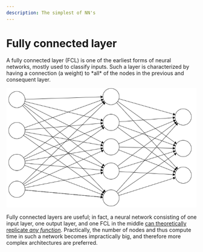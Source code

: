 ```yaml
---
description: The simplest of NN's
---
```


# Fully connected layer

A fully connected layer \(FCL\) is one of the earliest forms of neural networks, mostly used to classify inputs. Such a layer is characterized by having a connection \(a weight\) to \*all\* of the nodes in the previous and consequent layer.

![An example fully connected layer](../.gitbook/assets/image%20%2815%29.png)

Fully connected layers are useful; in fact, a neural network consisting of one input layer, one output layer, and one FCL in the middle [can theoretically replicate _any function_](https://en.wikipedia.org/wiki/Universal_approximation_theorem). Practically, the number of nodes and thus compute time in such a network becomes impractically big, and therefore more complex architectures are preferred.



